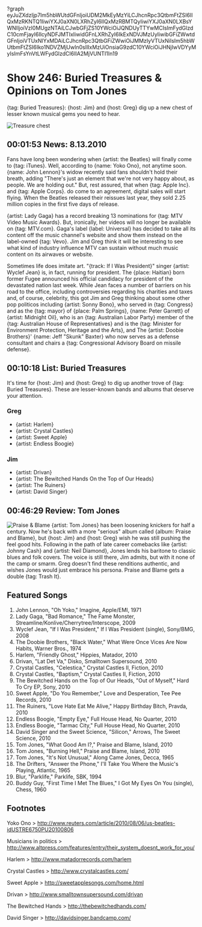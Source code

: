 ?graph eyJuZXdzIjp7Im5hbWUtdGFnIjoiUDM2MkEyMzYiLCJhcnRpc3QtbmFtZSI6IlQxMzRKNTQ1IiwiYXJ0aXN0LXRhZyI6IlQxMzRBMTQyIiwiYXJ0aXN0LXBsYWNlIjoiVzI0MUgzNTAiLCJwbGFjZS10YWciOiJQNDUyTTYwMCIsImFydGlzdC10cmFjayI6IlcyNDFJMTIxIiwidGFnLXRhZyI6IkExNDVJMzUyIiwibGFiZWwtdGFnIjoiVTUxNlYxMDAiLCJhcnRpc3QtbGFiZWwiOiJMMzIyVTUxNiIsIm5hbWUtbmFtZSI6Iko1NDVZMjUwIn0sIlIxMzUiOnsiaG9zdC10YWciOiJHNjIwVDYyMyIsImFsYnVtLWFydGlzdCI6IlA2MjVUNTI1In19

# Show 246: Buried Treasures & Opinions on Tom Jones
{tag: Buried Treasures}: {host: Jim} and {host: Greg} dig up a new chest of lesser known musical gems you need to hear.

![Treasure chest](http://sound-images.s3.amazonaws.com/images/buriedtreasures/goldcoins.jpg)


## 00:01:53 News: 8.13.2010
Fans have long been wondering when {artist: the Beatles} will finally come to {tag: iTunes}. Well, according to {name: Yoko Ono}, not anytime soon. {name: John Lennon}'s widow recently said fans shouldn't hold their breath, adding  "There's just an element that we're not very happy about, as people. We are holding out."  But, rest assured, that when {tag: Apple Inc}. and {tag: Apple Corps}. do come to an agreement, digital sales will start flying. When the Beatles released their reissues last year, they sold 2.25 million copies in the first five days of release.

{artist: Lady Gaga} has a record breaking 13 nominations for {tag: MTV Video Music Awards}. But, ironically, her videos will no longer be available on {tag: MTV.com}. Gaga's label {label: Universal} has decided to take all its content off the music channel's website and show them instead on the label-owned {tag: Vevo}. Jim and Greg think it will be interesting to see what kind of industry influence MTV can sustain without much music content on its airwaves or website.

Sometimes life does imitate art. "{track: If I Was President}" singer {artist: Wyclef Jean} is, in fact, running for president. The {place: Haitian} born former Fugee announced his official candidacy for president of the devastated nation last week. While Jean faces a number of barriers on his road to the office, including controversies regarding his charities and taxes and, of course, celebrity, this got Jim and Greg thinking about some other pop politicos including {artist: Sonny Bono}, who served in {tag: Congress} and as the {tag: mayor} of {place: Palm Springs}, {name: Peter Garrett} of {artist: Midnight Oil}, who is an {tag: Australian Labor Party} member of the {tag: Australian House of Representatives} and is the {tag: Minister for Environment Protection, Heritage and the Arts}, and The {artist: Doobie Brothers}' {name: Jeff "Skunk" Baxter} who now serves as a defense consultant and chairs a {tag: Congressional Advisory Board on missile defense}.

## 00:10:18 List: Buried Treasures
It's time for {host: Jim} and {host: Greg} to dig up another trove of {tag: Buried Treasures}. These are lesser-known bands and albums that deserve your attention.

### Greg
- {artist: Harlem}
- {artist: Crystal Castles}
- {artist: Sweet Apple}
- {artist: Endless Boogie}

### Jim
- {artist: Drivan}
- {artist: The Bewitched Hands On the Top of Our Heads}
- {artist: The Ruiners}
- {artist: David Singer}

## 00:46:29 Review: Tom Jones
![Praise & Blame](http://is3.mzstatic.com/image/thumb/Music/v4/2c/06/4b/2c064bb6-354f-3a8f-ae35-8b983b34e98f/source/600x600bb.jpg "85054/382718719")
{artist: Tom Jones} has been loosening knickers for half a century. Now he's back with a more "serious" album called {album: Praise and Blame}, but {host: Jim} and {host: Greg} wish he was still pushing the feel good hits. Following in the path of late career comebacks like {artist: Johnny Cash} and {artist: Neil Diamond}, Jones lends his baritone to classic blues and folk covers. The voice is still there, Jim admits, but with it none of the camp or smarm. Greg doesn't find these renditions authentic, and wishes Jones would just embrace his persona. Praise and Blame gets a double {tag: Trash It}.


## Featured Songs
1. John Lennon, "Oh Yoko," Imagine, Apple/EMI, 1971
2. Lady Gaga, "Bad Romance," The Fame Monster, Streamline/Konlive/Cherrytree/Interscope, 2009
3. Wyclef Jean, "If I Was President," If I Was President (single), Sony/BMG, 2008
4. The Doobie Brothers, "Black Water," What Were Once Vices Are Now Habits, Warner Bros., 1974
5. Harlem, "Friendly Ghost," Hippies, Matador,  2010
6. Drivan, "Lat Det Va," Disko, Smalltown Supersound, 2010
7. Crystal Castles, "Celestica," Crystal Castles II, Fiction, 2010
8. Crystal Castles, "Baptism," Crystal Castles II, Fiction, 2010
9. The Bewitched Hands on the Top of Our Heads, "Out of Myself," Hard To Cry EP, Sony, 2010
10. Sweet Apple, "Do You Remember," Love and Desperation, Tee Pee Records, 2010
11. The Ruiners, "Love Hate Eat Me Alive," Happy Birthday Bitch, Pravda, 2010
12. Endless Boogie, "Empty Eye," Full House Head, No Quarter, 2010
13. Endless Boogie, "Tarmac City," Full House Head, No Quarter, 2010
14. David Singer and the Sweet Science, "Silicon," Arrows, The Sweet Science, 2010
15. Tom Jones, "What Good Am I?," Praise and Blame, Island, 2010
16. Tom Jones, "Burning Hell," Praise and Blame, Island, 2010
17. Tom Jones, "It's Not Unusual," Along Came Jones, Decca, 1965
18. The Drifters, "Answer the Phone," I'll Take You Where the Music's Playing, Atlantic, 1965
19. Blur, "Parklife," Parklife, SBK, 1994
20. Buddy Guy, "First Time I Met The Blues," I Got My Eyes On You (single), Chess, 1960


## Footnotes

Yoko Ono > http://www.reuters.com/article/2010/08/06/us-beatles-idUSTRE6750PU20100806

Musicians in politics > http://www.altpress.com/features/entry/their_system_doesnt_work_for_you/

Harlem > http://www.matadorrecords.com/harlem

Crystal Castles > http://www.crystalcastles.com/

Sweet Apple > http://sweetapplesongs.com/home.html

Drivan > http://www.smalltownsupersound.com/drivan

The Bewitched Hands > http://thebewitchedhands.com/

David Singer > http://davidsinger.bandcamp.com/